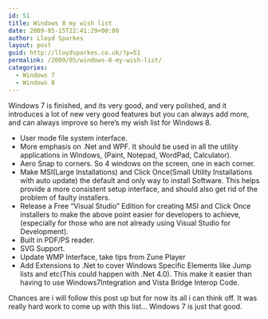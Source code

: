 ```yaml
---
id: 51
title: Windows 8 my wish list
date: 2009-05-15T22:41:29+00:00
author: Lloyd Sparkes
layout: post
guid: http://lloydsparkes.co.uk/?p=51
permalink: /2009/05/windows-8-my-wish-list/
categories:
  - Windows 7
  - Windows 8
---
```

Windows 7 is finished, and its very good, and very polished, and it introduces a lot of new very good features but you can always add more, and can always improve so here&#8217;s my wish list for Windows 8.

  * User mode file system interface.
  * More emphasis on .Net and WPF. It should be used in all the utility applications in Windows, (Paint, Notepad, WordPad, Calculator).
  * Aero Snap to corners. So 4 windows on the screen, one in each corner.
  * Make MSI(Large Installations) and Click Once(Small Utility Installations with auto update) the default and only way to install Software. This helps provide a more consistent setup interface, and should also get rid of the problem of faulty installers.
  * Release a Free “Visual Studio” Edition for creating MSI and Click Once installers to make the above point easier for developers to achieve, (especially for those who are not already using Visual Studio for Development).
  * Built in PDF/PS reader.
  * SVG Support.
  * Update WMP Interface, take tips from Zune Player
  * Add Extensions to .Net to cover Windows Specific Elements like Jump lists and etc(This could happen with .Net 4.0). This make it easier than having to use Windows7Integration and Vista Bridge Interop Code.

Chances are i will follow this post up but for now its all i can think off. It was really hard work to come up with this list… Windows 7 is just that good.